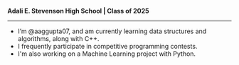 **Adali E. Stevenson High School | Class of 2025** <br>
***
- I’m @aaggupta07, and am currently learning data structures and algorithms, along with C++. <br>
- I frequently participate in competitive programming contests.
- I'm also working on a Machine Learning project with Python. <br>

<!---
aaggupta07/aaggupta07 is a ✨ special ✨ repository because its `README.md` (this file) appears on your GitHub profile.
You can click the Preview link to take a look at your changes.
--->
